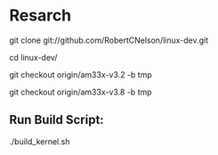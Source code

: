 Resarch
=======
git clone git://github.com/RobertCNelson/linux-dev.git

cd linux-dev/

git checkout origin/am33x-v3.2 -b tmp


git checkout origin/am33x-v3.8 -b tmp

Run Build Script:
-----------------
./build_kernel.sh
